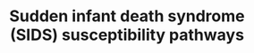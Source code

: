 ---
annotations:
- id: CL:0002610
  parent: animal cell
  type: Cell Type Ontology
  value: raphe nuclei neuron
- id: PW:0000854
  parent: signaling pathway
  type: Pathway Ontology
  value: serotonin signaling pathway
- id: CL:0000746
  parent: native cell
  type: Cell Type Ontology
  value: cardiac muscle cell
- id: DOID:9007
  type: Disease Ontology
  value: sudden infant death syndrome
authors:
- Nsalomonis
- AlexanderPico
- MaintBot
- Khanspers
- Ddigles
- Egonw
- LarsEijssen
- MirellaKalafati
- Fehrhart
- Finterly
- Eweitz
citedin:
- link: PMC4193964
  title: A Systems-Level Perspective of Sudden Infant Death Syndrome (2014)
communities:
- Diseases
description: 'In this model, we provide an integrated view of Sudden Infant Death
  Syndrome (SIDS) at the level of implicated tissues, signaling networks and genetics.
  The purpose of this model is to serve as an overview of research in this field and
  recommend new candidates for more focused or genome wide analyses. SIDS is the sudden
  and unexpected death of an infant (less than 1 year of age), almost always during
  deep sleep, where no cause of death can be found by autopsy. Factors that mediate
  SIDS are likely to be both biological and behavioral, such as sleeping position,
  environment and stress during a critical phase of infant development (http://www.nichd.nih.gov/health/topics/Sudden_Infant_Death_Syndrome.cfm).
  While no clear diagnostic markers currently exist, several polymorphisms have been
  identified which are significantly over-represented in distinct SIDS ethnic population.
  The large majority of these polymorphisms exist in genes associated with neuronal
  signaling, cardiac contraction and inflammatory response. These and other lines
  of evidence suggest that SIDS has a strong autonomic nervous system component (PMID:12350301,
  PMID: 20124538). One of the neuronal nuclei most strongly implicated in SIDS has
  been the raphe nucleus of the brain stem. In this nuclei there are ultrastructural,
  cellular and molecular changes associated with SIDS relative to controls (PMID:19342987,
  PMID: 20124538). This region of the brain is responsible for the large majority
  of neuronal serotonin produced and is functionally important in the regulation of
  normal cardiopulmonary activity, sleep and thermoregulation (see associated references).  Genes
  associated with serotonin synthesis and receptivity have some of the strongest genetic
  association with SIDS. Principle among these genes the serotonin biosynthetic enzyme
  TPH2, the serotonin transporter SLC6A4 and the serotonin receptor HTR1A. SLC6A4
  exhibits decreased expression in the raphe nucleus of the medulla oblongata and
  polymorphisms specifically associated with SIDS (PMID:19342987). In 75% of infants
  with SIDS, there is decreased HTR1A expression relative to controls along with an
  increase in the number of raphe serotonin neurons (PMID:19342987). Over-expression
  of the mouse orthologue of the HTR1A gene in the juvenile mouse medulla produces
  an analogous phenotype to SIDS with death due to bradycardia and hypothermia (PMID:18599790).
  These genes as well as those involved in serotonin synthesis are predicted to be
  transcriptionally regulated by a common factor, FEV (human orthologue of PET-1).
  PET-1 knock-out results in up to a 90% loss of serotonin neurons (PMID:12546819),
  while polymorphisms in FEV are over-represented in African American infants with
  SIDS. In addition to FEV, other transcription factors implicated in the regulation
  of these genes (Putative transcriptional regulators (TRs)) and FEV are also listed
  (see associated references). In addition to serotonin, vasopressin signaling and
  its regulation by serotonin appear to be important in a common pathway of cardiopulmonary
  regulation (PMID:2058745). A protein that associates with vasopressin signaling,
  named pituitary adenylate cyclase-activating polypeptide (ADCYAP1), results in a
  SIDS like phenotype, characterized by a high increase in spontaneous neonatal death,
  exacerbated by hypothermia and hypoxia (PMID:14608012), when disrupted in mice.
  Protein for this gene is widely distributed throughout the central nervous system
  (CNS), including autonomic control centers (PMID:12389210). ADCYAP1 and HTR1A are
  both predicted to be transcriptionally regulated by REST promoter binding. Regulation
  of G-protein coupled signaling pathways is illustrated for these genes, however,
  it is not clear whether ADCYAP1 acts directly upon raphe serotonin neurons.   Another
  potentially important class of receptors in SIDS is nicotine. Receptors for nicotine
  are expressed in serotonin neurons of the raphe throughout development (PMID:18986852).  Application
  of nicotine or cigarette smoke is sufficient to inhibit electrical activity of raphe
  serotonin neurons (PMID:17515803) and chronic nicotine infusion in rats decreases
  expression of SLC6A4 (PMID:18778441). Furthermore, nicotine exposure reduces both
  HTR1A and HTR2A immunoreactivity in several nuclei of the brainstem (PMID:17451658).  In
  addition to CNS abnormalities, several studies have identified a critical link between
  cardiac arrhythmia (long QT syndrome) and SIDS (PMID:18928334). A number of genetic
  association studies identified functionally modifying mutations in critical cardiac
  channels in as many as 10% of all SIDS cases (PMID:18928334). These mutations have
  been predicted to predispose infants for long QT syndrome and sudden death. The
  highest proportion of SIDS associated mutations (both inherited and sporadic) is
  found in the sodium channel gene SCN5A. Examination of putative transcriptional
  regulators for these genes, highlights a diverse set of factors as well as a relatively
  common one (SP1).  Finally, several miscellaneous mutations have been identified
  in genes associated with inflammatory response and thermoregulation. Infection is
  considered a significant risk factor for SIDS (PMID:19114412). For inflammatory
  associated genes, such as TNF alpha, interleukin 10 and complement component 4,
  many of these mutations are only significant in the presence of infection and SIDS.
  In addition to these mutations, cerebrospinal fluid levels of IL6 are increased
  in SIDS cases as well as IL6R levels in the arcuate nucleus of the brain, another
  major site of serotonin synthesis (PMID:19396608). Genes such as ILR6 and ADCYAP1
  are also associated with autoimmune disorders, thus SIDS may also be associated
  with autoinflammation of autonomic centers in the brain. Regulation of thermogenesis
  by brown adipose tissue has been proposed be an important component of SIDS, given
  that SIDS incidence is highest in the winter time and that animal models of SIDS
  demonstrate variation in body temperature. Interestingly, activation of raphe HTR1A
  decreases both shivering and peripheral vasoconstriction in piglets (18094064).
  Although a putative significant polymorphism was identified in the thermoregulator
  gene HSP60, this only occurred in one SIDS case. It is important to note that in
  the large majority of all these studies, sleeping position and smoking were among
  the most significant risk factors for SIDS.   In loving memory of Milo Salomonis
  (http://www.milosalomonis.org).   Proteins on this pathway have targeted assays
  available via the [https://assays.cancer.gov/available_assays?wp_id=WP706 CPTAC
  Assay Portal]. '
last-edited: 2024-02-22
ndex: 67510176-8b62-11eb-9e72-0ac135e8bacf
organisms:
- Homo sapiens
redirect_from:
- /index.php/Pathway:WP706
- /instance/WP706
- /instance/WP706_r128759
revision: r128759
schema-jsonld:
- '@context': https://schema.org/
  '@id': https://wikipathways.github.io/pathways/WP706.html
  '@type': Dataset
  creator:
    '@type': Organization
    name: WikiPathways
  description: 'In this model, we provide an integrated view of Sudden Infant Death
    Syndrome (SIDS) at the level of implicated tissues, signaling networks and genetics.
    The purpose of this model is to serve as an overview of research in this field
    and recommend new candidates for more focused or genome wide analyses. SIDS is
    the sudden and unexpected death of an infant (less than 1 year of age), almost
    always during deep sleep, where no cause of death can be found by autopsy. Factors
    that mediate SIDS are likely to be both biological and behavioral, such as sleeping
    position, environment and stress during a critical phase of infant development
    (http://www.nichd.nih.gov/health/topics/Sudden_Infant_Death_Syndrome.cfm). While
    no clear diagnostic markers currently exist, several polymorphisms have been identified
    which are significantly over-represented in distinct SIDS ethnic population. The
    large majority of these polymorphisms exist in genes associated with neuronal
    signaling, cardiac contraction and inflammatory response. These and other lines
    of evidence suggest that SIDS has a strong autonomic nervous system component
    (PMID:12350301, PMID: 20124538). One of the neuronal nuclei most strongly implicated
    in SIDS has been the raphe nucleus of the brain stem. In this nuclei there are
    ultrastructural, cellular and molecular changes associated with SIDS relative
    to controls (PMID:19342987, PMID: 20124538). This region of the brain is responsible
    for the large majority of neuronal serotonin produced and is functionally important
    in the regulation of normal cardiopulmonary activity, sleep and thermoregulation
    (see associated references).  Genes associated with serotonin synthesis and receptivity
    have some of the strongest genetic association with SIDS. Principle among these
    genes the serotonin biosynthetic enzyme TPH2, the serotonin transporter SLC6A4
    and the serotonin receptor HTR1A. SLC6A4 exhibits decreased expression in the
    raphe nucleus of the medulla oblongata and polymorphisms specifically associated
    with SIDS (PMID:19342987). In 75% of infants with SIDS, there is decreased HTR1A
    expression relative to controls along with an increase in the number of raphe
    serotonin neurons (PMID:19342987). Over-expression of the mouse orthologue of
    the HTR1A gene in the juvenile mouse medulla produces an analogous phenotype to
    SIDS with death due to bradycardia and hypothermia (PMID:18599790). These genes
    as well as those involved in serotonin synthesis are predicted to be transcriptionally
    regulated by a common factor, FEV (human orthologue of PET-1). PET-1 knock-out
    results in up to a 90% loss of serotonin neurons (PMID:12546819), while polymorphisms
    in FEV are over-represented in African American infants with SIDS. In addition
    to FEV, other transcription factors implicated in the regulation of these genes
    (Putative transcriptional regulators (TRs)) and FEV are also listed (see associated
    references). In addition to serotonin, vasopressin signaling and its regulation
    by serotonin appear to be important in a common pathway of cardiopulmonary regulation
    (PMID:2058745). A protein that associates with vasopressin signaling, named pituitary
    adenylate cyclase-activating polypeptide (ADCYAP1), results in a SIDS like phenotype,
    characterized by a high increase in spontaneous neonatal death, exacerbated by
    hypothermia and hypoxia (PMID:14608012), when disrupted in mice. Protein for this
    gene is widely distributed throughout the central nervous system (CNS), including
    autonomic control centers (PMID:12389210). ADCYAP1 and HTR1A are both predicted
    to be transcriptionally regulated by REST promoter binding. Regulation of G-protein
    coupled signaling pathways is illustrated for these genes, however, it is not
    clear whether ADCYAP1 acts directly upon raphe serotonin neurons.   Another potentially
    important class of receptors in SIDS is nicotine. Receptors for nicotine are expressed
    in serotonin neurons of the raphe throughout development (PMID:18986852).  Application
    of nicotine or cigarette smoke is sufficient to inhibit electrical activity of
    raphe serotonin neurons (PMID:17515803) and chronic nicotine infusion in rats
    decreases expression of SLC6A4 (PMID:18778441). Furthermore, nicotine exposure
    reduces both HTR1A and HTR2A immunoreactivity in several nuclei of the brainstem
    (PMID:17451658).  In addition to CNS abnormalities, several studies have identified
    a critical link between cardiac arrhythmia (long QT syndrome) and SIDS (PMID:18928334).
    A number of genetic association studies identified functionally modifying mutations
    in critical cardiac channels in as many as 10% of all SIDS cases (PMID:18928334).
    These mutations have been predicted to predispose infants for long QT syndrome
    and sudden death. The highest proportion of SIDS associated mutations (both inherited
    and sporadic) is found in the sodium channel gene SCN5A. Examination of putative
    transcriptional regulators for these genes, highlights a diverse set of factors
    as well as a relatively common one (SP1).  Finally, several miscellaneous mutations
    have been identified in genes associated with inflammatory response and thermoregulation.
    Infection is considered a significant risk factor for SIDS (PMID:19114412). For
    inflammatory associated genes, such as TNF alpha, interleukin 10 and complement
    component 4, many of these mutations are only significant in the presence of infection
    and SIDS. In addition to these mutations, cerebrospinal fluid levels of IL6 are
    increased in SIDS cases as well as IL6R levels in the arcuate nucleus of the brain,
    another major site of serotonin synthesis (PMID:19396608). Genes such as ILR6
    and ADCYAP1 are also associated with autoimmune disorders, thus SIDS may also
    be associated with autoinflammation of autonomic centers in the brain. Regulation
    of thermogenesis by brown adipose tissue has been proposed be an important component
    of SIDS, given that SIDS incidence is highest in the winter time and that animal
    models of SIDS demonstrate variation in body temperature. Interestingly, activation
    of raphe HTR1A decreases both shivering and peripheral vasoconstriction in piglets
    (18094064). Although a putative significant polymorphism was identified in the
    thermoregulator gene HSP60, this only occurred in one SIDS case. It is important
    to note that in the large majority of all these studies, sleeping position and
    smoking were among the most significant risk factors for SIDS.   In loving memory
    of Milo Salomonis (http://www.milosalomonis.org).   Proteins on this pathway have
    targeted assays available via the [https://assays.cancer.gov/available_assays?wp_id=WP706
    CPTAC Assay Portal]. '
  keywords:
  - 5-HIAA
  - 5-HT
  - 5-HTP
  - ACADM
  - ADCYAP1
  - ADCYAP1R1
  - ALDOA
  - AQP4
  - AR
  - ASCL1
  - ATP1A3
  - AVP
  - Acetylcholine
  - BDNF
  - BHLHE40
  - C4A
  - C4B
  - CASP3
  - CAV3
  - CC2D1A
  - CDCA7L
  - CEBPB
  - CHAT
  - CHRM2
  - CHRNA4
  - CHRNA7
  - CHRNB2
  - CHRNB4
  - CPT1A
  - CREB1
  - CREBBP
  - CREM
  - CTCF
  - CTNNB1
  - Choline
  - DDC
  - DEAF1
  - DLX2
  - Dopamine
  - ECE1
  - EGR1
  - EN1
  - EP300
  - ESR2
  - FEV
  - FMO3
  - FOXM1
  - Fluoxetine
  - G6PC
  - GABA
  - GABRA1
  - GAPDH
  - GATA2
  - GATA3
  - GCK
  - GJA1
  - GNB3
  - GPD1L
  - GRIN1
  - Glutamate
  - HADHA
  - HADHB
  - HDAC1
  - HDAC9
  - HES1
  - HES5
  - HIF1A
  - HSP90B1
  - HSPD1
  - HTR1A
  - HTR2A
  - HTR3A
  - IL10
  - IL13
  - IL1A
  - IL1B
  - IL1RN
  - IL6
  - IL6R
  - IL8
  - JUN
  - KCNH2
  - 'KCNH2 '
  - KCNJ8
  - KCNQ1
  - L-DOPA
  - L-Tryptophan
  - LMX1B
  - MAOA
  - MAP2
  - MAZ
  - MBD1
  - MECP2
  - MEF2C
  - MIR13A
  - MIR16-1
  - MIR210
  - MYB
  - NANOG
  - NEUROD1
  - NFKB1
  - NFKB2
  - NFYA
  - NGF
  - NKX2-2
  - NKX3-1
  - NOS1AP
  - NR3C1
  - NTRK2
  - Nicotine
  - PAH
  - PBX1
  - PHOX2A
  - PHOX2B
  - PKNOX1
  - PLP1
  - POU2F2
  - POU3F2
  - POU5F1
  - PPARGC1A
  - PPARGC1B
  - PRKACA
  - PRKACB
  - PRKAR1A
  - PRKAR1B
  - PRKAR2A
  - PRKAR2B
  - Phenylalanine
  - REST
  - RET
  - RORA
  - RUNX3
  - RYR2
  - SCN3B
  - SCN4B
  - SCN5A
  - SLC1A3
  - SLC25A4
  - SLC6A4
  - SLC9A3
  - SNAP25
  - SNTA1
  - SOX2
  - SP1
  - SP3
  - SPTBN1
  - SST
  - SSTR1
  - SSTR2
  - TAC1
  - TACR1
  - TCF3
  - TF
  - TH
  - THRB
  - TLX3
  - TNF
  - TP73
  - TPH1
  - TPH2
  - TPPP
  - TSPYL1
  - Tyrosine
  - VAMP2
  - VEGFA
  - VIPR1
  - VIPR2
  - YBX1
  - YWHAB
  - YWHAE
  - YWHAG
  - YWHAH
  - YWHAQ
  - YWHAZ
  license: CC0
  name: Sudden infant death syndrome (SIDS) susceptibility pathways
seo: CreativeWork
title: Sudden infant death syndrome (SIDS) susceptibility pathways
wpid: WP706
---
